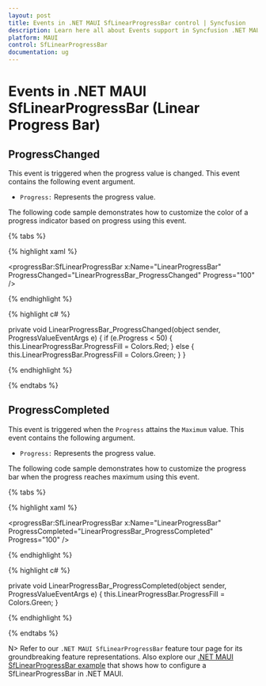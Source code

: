 ```yaml
---
layout: post
title: Events in .NET MAUI SfLinearProgressBar control | Syncfusion
description: Learn here all about Events support in Syncfusion .NET MAUI SfLinearProgressBar control, its elements and more.
platform: MAUI
control: SfLinearProgressBar
documentation: ug
---
```


# Events in .NET MAUI SfLinearProgressBar (Linear Progress Bar)

## ProgressChanged

This event is triggered when the progress value is changed. This event contains the following event argument.

* `Progress:` Represents the progress value.

The following code sample demonstrates how to customize the color of a progress indicator based on progress using this event. 

{% tabs %} 

{% highlight xaml %}

<progressBar:SfLinearProgressBar x:Name="LinearProgressBar" 
                                 ProgressChanged="LinearProgressBar_ProgressChanged" 
                                 Progress="100" />

{% endhighlight %}

{% highlight c# %}

private void LinearProgressBar_ProgressChanged(object sender, ProgressValueEventArgs e)
{
    if (e.Progress < 50)
    {
        this.LinearProgressBar.ProgressFill = Colors.Red;
    }
    else
    {
        this.LinearProgressBar.ProgressFill = Colors.Green;
    }
}

{% endhighlight %}

{% endtabs %} 

## ProgressCompleted

This event is triggered when the `Progress` attains the `Maximum` value. This event contains the following argument.

* `Progress:` Represents the progress value.

The following code sample demonstrates how to customize the progress bar when the progress reaches maximum using this event. 

{% tabs %} 

{% highlight xaml %}

<progressBar:SfLinearProgressBar x:Name="LinearProgressBar" 
                                 ProgressCompleted="LinearProgressBar_ProgressCompleted" 
                                 Progress="100" />

{% endhighlight %}

{% highlight c# %}

private void LinearProgressBar_ProgressCompleted(object sender, ProgressValueEventArgs e)
{
    this.LinearProgressBar.ProgressFill = Colors.Green;
}

{% endhighlight %}

{% endtabs %} 

N> Refer to our `.NET MAUI SfLinearProgressBar` feature tour page for its groundbreaking feature representations. Also explore our [.NET MAUI SfLinearProgressBar example](https://github.com/syncfusion/maui-demos/) that shows how to configure a SfLinearProgressBar in .NET MAUI.